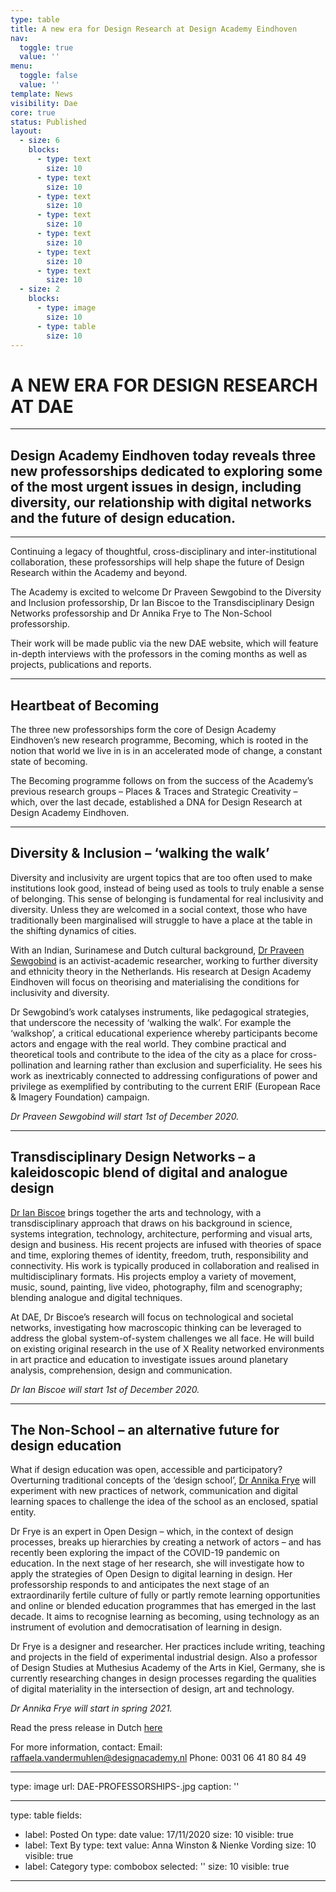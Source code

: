 ```yaml
---
type: table
title: A new era for Design Research at Design Academy Eindhoven
nav:
  toggle: true
  value: ''
menu:
  toggle: false
  value: ''
template: News
visibility: Dae
core: true
status: Published
layout:
  - size: 6
    blocks:
      - type: text
        size: 10
      - type: text
        size: 10
      - type: text
        size: 10
      - type: text
        size: 10
      - type: text
        size: 10
      - type: text
        size: 10
      - type: text
        size: 10
  - size: 2
    blocks:
      - type: image
        size: 10
      - type: table
        size: 10
---
```


# A NEW ERA FOR DESIGN RESEARCH AT DAE

---

## Design Academy Eindhoven today reveals three new professorships dedicated to exploring some of the most urgent issues in design, including diversity, our relationship with digital networks and the future of design education.

---

Continuing a legacy of thoughtful, cross-disciplinary and inter-institutional collaboration, these professorships will help shape the future of Design Research within the Academy and beyond. 

The Academy is excited to welcome Dr Praveen Sewgobind to the Diversity and Inclusion professorship, Dr Ian Biscoe to the Transdisciplinary Design Networks professorship and Dr Annika Frye to The Non-School professorship.

Their work will be made public via the new DAE website, which will feature in-depth interviews with the professors in the coming months as well as projects, publications and reports.

---

## Heartbeat of Becoming

The three new professorships form the core of Design Academy Eindhoven’s new research programme, Becoming, which is rooted in the notion that world we live in is in an accelerated mode of change, a constant state of becoming. 

The Becoming programme follows on from the success of the Academy’s previous research groups – Places & Traces and Strategic Creativity – which, over the last decade, established a DNA for Design Research at Design Academy Eindhoven.

---

## Diversity & Inclusion – ‘walking the walk’

Diversity and inclusivity are urgent topics that are too often used to make institutions look good, instead of being used as tools to truly enable a sense of belonging. This sense of belonging is fundamental for real inclusivity and diversity. Unless they are welcomed in a social context, those who have traditionally been marginalised will struggle to have a place at the table in the shifting dynamics of cities. 

With an Indian, Surinamese and Dutch cultural background, [Dr Praveen Sewgobind](https://praveensewgobind.com/) is an activist-academic researcher, working to further diversity and ethnicity theory in the Netherlands. His research at Design Academy Eindhoven will focus on theorising and materialising the conditions for inclusivity and diversity. 

Dr Sewgobind’s work catalyses instruments, like pedagogical strategies, that underscore the necessity of ‘walking the walk’. For example the ‘walkshop’, a critical educational experience whereby participants become actors and engage with the real world. They combine practical and theoretical tools and contribute to the idea of the city as a place for cross-pollination and learning rather than exclusion and superficiality. He sees his work as inextricably connected to addressing configurations of power and privilege as exemplified by contributing to the current ERIF (European Race & Imagery Foundation) campaign. 

*Dr Praveen Sewgobind will start 1st of December 2020.*

---

## Transdisciplinary Design Networks – a kaleidoscopic blend of digital and analogue design

[Dr Ian Biscoe](http://studiobiscoe.com/) brings together the arts and technology, with a transdisciplinary approach that draws on his background in science, systems integration, technology, architecture, performing and visual arts, design and business. His recent projects are infused with theories of space and time, exploring themes of identity, freedom, truth, responsibility and connectivity. His work is typically produced in collaboration and realised in multidisciplinary formats. His projects employ a variety of movement, music, sound, painting, live video, photography, film and scenography; blending analogue and digital techniques.
 
At DAE, Dr Biscoe’s research will focus on technological and societal networks, investigating how macroscopic thinking can be leveraged to address the global system-of-system challenges we all face. He will build on existing original research in the use of X Reality networked environments in art practice and education to investigate issues around planetary analysis, comprehension, design and communication.

*Dr Ian Biscoe will start 1st of December 2020.*

---

## The Non-School – an alternative future for design education

What if design education was open, accessible and participatory? Overturning traditional concepts of the ‘design school’, [Dr Annika Frye](https://www.annikafrye.de/) will experiment with new practices of network, communication and digital learning spaces to challenge the idea of the school as an enclosed, spatial entity. 

Dr Frye is an expert in Open Design – which, in the context of design processes, breaks up hierarchies by creating a network of actors – and has recently been exploring the impact of the COVID-19 pandemic on education. In the next stage of her research, she will investigate how to apply the strategies of Open Design to digital learning in design. Her professorship responds to and anticipates the next stage of an extraordinarily fertile culture of fully or partly remote learning opportunities and online or blended education programmes that has emerged in the last decade. It aims to recognise learning as becoming, using technology as an instrument of evolution and democratisation of learning in design. 

Dr Frye is a designer and researcher. Her practices include writing, teaching and projects in the field of experimental industrial design. Also a professor of Design Studies at Muthesius Academy of the Arts in Kiel, Germany, she is currently researching changes in design processes regarding the qualities of digital materiality in the intersection of design, art and technology. 

*Dr Annika Frye will start in spring 2021.*



Read the press release in Dutch [here](https://designacademyeindhoven.sharepoint.com/sites/MediaforWebsite/Media%20For%20DAE%20website/Forms/AllItems.aspx?id=%2Fsites%2FMediaforWebsite%2FMedia%20For%20DAE%20website%2FPress%2FPersbericht%20lectoraten%20NED%5FRIK%2Epdf&parent=%2Fsites%2FMediaforWebsite%2FMedia%20For%20DAE%20website%2FPress&p=true&originalPath=aHR0cHM6Ly9kZXNpZ25hY2FkZW15ZWluZGhvdmVuLnNoYXJlcG9pbnQuY29tLzpiOi9zL01lZGlhZm9yV2Vic2l0ZS9FVl9sZ0hJVEVEVkNsdmtuTUVwUjdSb0JjcWlNZmxFZThqanlOMXg2cl9mcGd3P3J0aW1lPUNSdEZOX2lLMkVn)

For more information, contact:
Email: <raffaela.vandermuhlen@designacademy.nl> 
Phone: 0031 06 41 80 84 49

---

type: image
url: DAE-PROFESSORSHIPS-.jpg
caption: ''

---

type: table
fields:
  - label: Posted On
    type: date
    value: 17/11/2020
    size: 10
    visible: true
  - label: Text By
    type: text
    value: Anna Winston & Nienke Vording
    size: 10
    visible: true
  - label: Category
    type: combobox
    selected: ''
    size: 10
    visible: true

---
